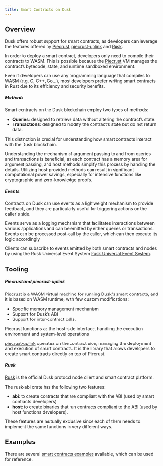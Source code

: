 ```yaml
---
title: Smart Contracts on Dusk
---
```



## Overview


Dusk offers robust support for smart contracts, as developers can leverage the features offered by <a href="https://github.com/dusk-network/piecrust" target="_blank" >Piecrust</a>, <a href="https://github.com/dusk-network/piecrust/blob/main/piecrust-uplink/README.md" target="_blank" >piecrust-uplink</a>  and  <a href="https://github.com/dusk-network/rusk" target="_blank" >Rusk</a>.

In order to deploy a smart contract, developers only need to compile their contracts to WASM. This is possible because the <a href="https://github.com/dusk-network/piecrust" target="_blank" >Piecrust</a> VM manages the contract’s bytecode, state, and runtime sandboxed environment.  

Even if developers can use any programming language that compiles to WASM (e.g.  C, C++, Go...), most developers prefer writing smart contracts in Rust due to its efficiency and security benefits.


##### Methods

Smart contracts on the Dusk blockchain employ two types of methods: 
- **Queries**: designed to retrieve data without altering the contract’s state.
- **Transactions**: designed to modify the contract’s state but do not return data. 

This distinction is crucial for understanding how smart contracts interact with the Dusk blockchain.

Understanding the mechanism of argument passing to and from queries and transactions is beneficial, as each contract has a memory area for argument passing, and host methods simplify this process by handling the details. Utilizing host-provided methods can result in significant computational power savings, especially for intensive functions like cryptographic and zero-knowledge proofs.

##### Events

Contracts on Dusk can use events as a lightweight mechanism to provide feedback, and they are particularly useful for triggering actions on the caller's side.

Events serve as a logging mechanism that facilitates interactions between various applications and can be emitted by either queries or transactions. Events can be processed post-call by the caller, which can then execute its logic accordingly

Clients can subscribe to events emitted by both smart contracts and nodes by using the Rusk Universal Event System <a href="https://github.com/dusk-network/rusk/wiki/RUES-(Rusk-Universal-Event-System)" target="_blank" >Rusk Universal Event System</a>.



## Tooling

##### Piecrust and piecrust-uplink

<a href="https://github.com/dusk-network/piecrust" target="_blank" >Piecrust</a> is a WASM virtual machine for running Dusk's smart contracts, and it is based on WASM runtime, with few custom modifications:
- Specific memory management mechanism
- Support for Dusk’s ABI
- Support for inter-contract calls. 

Piecrust functions as the host-side interface, handling the execution environment and system-level operations

<a href="https://github.com/dusk-network/piecrust/blob/main/piecrust-uplink/README.md" target="_blank" >piecrust-uplink</a> operates on the contract side, managing the deployment and execution of smart contracts. It is the library that allows developers to create smart contracts directly on top of Piecrust.

##### Rusk

<a href="https://github.com/dusk-network/rusk" target="_blank" >Rusk</a>  is the official Dusk protocol node client and smart contract platform.

The rusk-abi crate has the following two features: 
- **abi**: to create contracts that are compliant with the ABI (used by smart contracts developers)
- **host**: to create binaries that run contracts compliant to the ABI (used by host functions developers).

These features are mutually exclusive since each of them needs to implement the same functions in very different ways. 



## Examples

There are several <a href="https://github.com/dusk-network/piecrust/tree/main/contracts" target="_blank" >smart contracts examples</a> available, which can be used for reference.